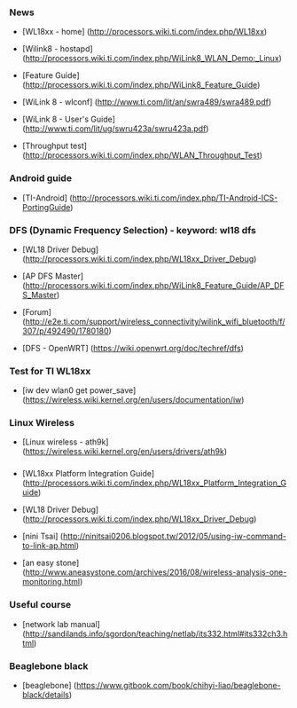 ###


### News

* [WL18xx - home] (http://processors.wiki.ti.com/index.php/WL18xx)

* [Wilink8 - hostapd] (http://processors.wiki.ti.com/index.php/WiLink8_WLAN_Demo:_Linux)

* [Feature Guide] (http://processors.wiki.ti.com/index.php/WiLink8_Feature_Guide)

* [WiLink 8 - wlconf] (http://www.ti.com/lit/an/swra489/swra489.pdf)

* [WiLink 8 - User's Guide] (http://www.ti.com/lit/ug/swru423a/swru423a.pdf)

* [Throughput test] (http://processors.wiki.ti.com/index.php/WLAN_Throughput_Test)




### Android guide
* [TI-Android] (http://processors.wiki.ti.com/index.php/TI-Android-ICS-PortingGuide)







### DFS (Dynamic Frequency Selection) - keyword: wl18 dfs
* [WL18 Driver Debug] (http://processors.wiki.ti.com/index.php/WL18xx_Driver_Debug)

* [AP DFS Master] (http://processors.wiki.ti.com/index.php/WiLink8_Feature_Guide/AP_DFS_Master)

* [Forum] (http://e2e.ti.com/support/wireless_connectivity/wilink_wifi_bluetooth/f/307/p/492490/1780180)

* [DFS - OpenWRT] (https://wiki.openwrt.org/doc/techref/dfs)




### Test for TI WL18xx
* [iw dev wlan0 get power_save] (https://wireless.wiki.kernel.org/en/users/documentation/iw)



### Linux Wireless
* [Linux wireless - ath9k] (https://wireless.wiki.kernel.org/en/users/drivers/ath9k)



###
* [WL18xx Platform Integration Guide] (http://processors.wiki.ti.com/index.php/WL18xx_Platform_Integration_Guide)


* [WL18 Driver Debug] (http://processors.wiki.ti.com/index.php/WL18xx_Driver_Debug)



* [nini Tsai] (http://ninitsai0206.blogspot.tw/2012/05/using-iw-command-to-link-ap.html)


* [an easy stone] (http://www.aneasystone.com/archives/2016/08/wireless-analysis-one-monitoring.html)


### Useful course

* [network lab manual] (http://sandilands.info/sgordon/teaching/netlab/its332.html#its332ch3.html)





### Beaglebone black
* [beaglebone] (https://www.gitbook.com/book/chihyi-liao/beaglebone-black/details)




